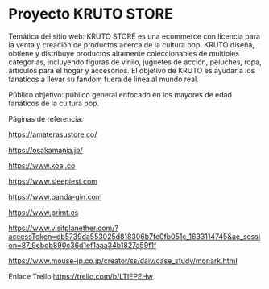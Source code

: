 # Proyecto KRUTO STORE

Temática del sitio web: KRUTO STORE es una ecommerce con licencia para la venta y creación de productos acerca de la cultura pop. KRUTO diseña, obtiene y distribuye productos altamente coleccionables de multiples categorias, incluyendo figuras de vinilo, juguetes de acción, peluches, ropa, articulos para el hogar y accesorios. El objetivo de KRUTO es ayudar a los fanaticos a llevar su fandom fuera de linea al mundo real. 

Público objetivo: público general enfocado en los mayores de edad fanáticos de la cultura pop.

Páginas de referencia: 

https://amaterasustore.co/

https://osakamania.jp/

https://www.koaj.co

https://www.sleepiest.com

https://www.panda-gin.com

https://www.primt.es

https://www.visitplanether.com/?accessToken=db5739da553025d818306b7fc0fb051c_1633114745&ae_session=87_9ebdb890c36d1ef1aaa34b1827a59f1f

https://www.mouse-jp.co.jp/creator/ss/daiv/case_study/monark.html

Enlace Trello https://trello.com/b/LTlEPEHw
